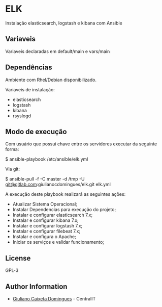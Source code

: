 **ELK**
=========

Instalação elasticsearch, logstash e kibana com Ansible

**Variaveis**
--------------

Variaveis declaradas em default/main e vars/main    
    
**Dependências**
------------

Ambiente com Rhel/Debian disponibilizado.

Variaveis de instalação:

- elasticsearch
- logstash
- kibana
- rsyslogd

**Modo de execução**
----------------

Com usuário que possui chave entre os servidores executar da seguinte forma:

   $ ansible-playbook /etc/ansible/elk.yml
   
Via git:

   $ ansible-pull -f -C master -d /tmp -U git@gitlab.com:giulianocdomingues/elk.git elk.yml

A execução deste playbook realizará as seguintes ações:

- Atualizar Sistema Operacional;
- Instalar Dependencias para execução do projeto;
- Instalar e configurar elasticsearch 7.x;
- Instalar e configurar kibana 7.x;
- Instalar e configurar logstash 7.x;
- Instalar e configurar filebeat 7.x;
- Instalar e configura o Apache;
- Iniciar os serviços e validar funcionamento;

**License**
-------

GPL-3

**Author Information**
------------

- [Giuliano Caixeta Domingues](@giulianocdomingues) - CentralIT
